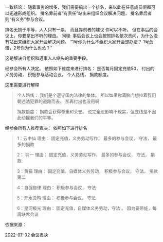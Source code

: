 一致结论：  随着事务的增多，我们需要搞出一个排名，来以此在任意成员间都可以迅速形成组织。   排名靠前者“有责任”站出来组织会议解决问题， 排名靠后者则“有义务”参与会议。

排名无损于平等，人人只有一票， 而且靠前者的建议 你可以不听。   但在事后的会议上，你要拿出不听的理由。     同理: 事后会议上也会按照排名依次责问，为什么没有站出来组织大家开会解决问题。 “1号你为什么不组织大家开会想办法？ 1号怂蛋，2号你为什么也怂？”

这是解决自组织和遇事人人缩头的重要手段。



经参会所有人决定。 依照如下维度来进行排名：  是否每月固定充值50， 付出的义务劳动， 积极参与活动会议， 个人路线， 捐款额度。

这里需要进行解释

>个人路线：  我们是个遵守国内法律的集体。  所以如果你满脑门想拉着我们朝违法犯罪的道路而去。  那再付出也没用啊
>
>捐款额度：  捐款会获得尊重和荣誉。 说完全没影响不现实，但底线是不因此动摇我们的平等。

经参会所有人推荐表决： 依照如下进行排名

>1：云中仙    		    理由： 固定充值，义务劳动写作， 最多的参与会议， 守法， 最多的捐款
>
>2： 羽一                  理由： 固定充值，义务劳动写作， 最多的参与会议， 守法， 捐款
>
>3：黄猫                   理由： 固定充值，自媒体义务劳动， 积极参与会议， 守法， 捐款第二
>
>4：自强自律            理由： 积极参与会议， 守法
>
>5：开水烫鸡            理由： 积极参与会议， 守法
>
>6：星河极光            理由： 固定充值，自媒体义务劳动，守法 。   因为要带娃，每周缺席会议





依据来源：

2022-07-02 会议表决
